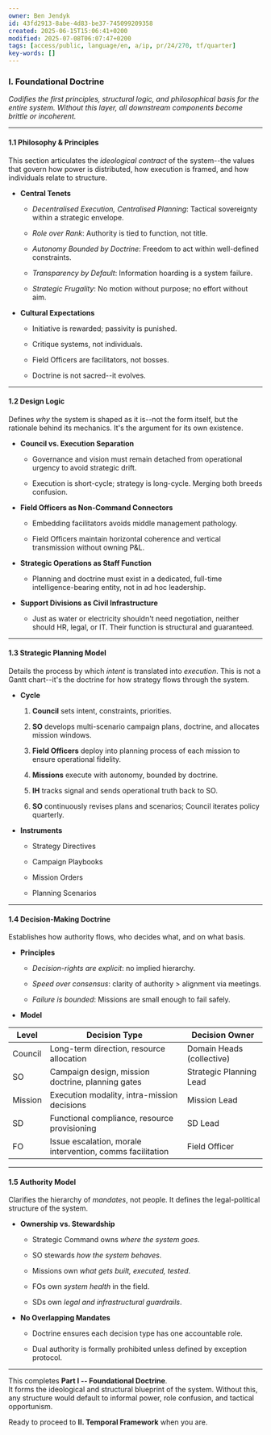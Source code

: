 ```yaml
---
owner: Ben Jendyk
id: 43fd2913-8abe-4d83-be37-745099209358
created: 2025-06-15T15:06:41+0200
modified: 2025-07-08T06:07:47+0200
tags: [access/public, language/en, a/ip, pr/24/270, tf/quarter]
key-words: []
---
```


### I. **Foundational Doctrine**

_Codifies the first principles, structural logic, and philosophical basis for the entire system. Without this layer, all downstream components become brittle or incoherent._

* * *

#### 1.1 **Philosophy & Principles**

This section articulates the _ideological contract_ of the system--the values that govern how power is distributed, how execution is framed, and how individuals relate to structure.

- **Central Tenets**

    - _Decentralised Execution, Centralised Planning_: Tactical sovereignty within a strategic envelope.

    - _Role over Rank_: Authority is tied to function, not title.

    - _Autonomy Bounded by Doctrine_: Freedom to act within well-defined constraints.

    - _Transparency by Default_: Information hoarding is a system failure.

    - _Strategic Frugality_: No motion without purpose; no effort without aim.
- **Cultural Expectations**

    - Initiative is rewarded; passivity is punished.

    - Critique systems, not individuals.

    - Field Officers are facilitators, not bosses.

    - Doctrine is not sacred--it evolves.
* * *

#### 1.2 **Design Logic**

Defines _why_ the system is shaped as it is--not the form itself, but the rationale behind its mechanics. It's the argument for its own existence.

- **Council vs. Execution Separation**

    - Governance and vision must remain detached from operational urgency to avoid strategic drift.

    - Execution is short-cycle; strategy is long-cycle. Merging both breeds confusion.
- **Field Officers as Non-Command Connectors**

    - Embedding facilitators avoids middle management pathology.

    - Field Officers maintain horizontal coherence and vertical transmission without owning P&L.
- **Strategic Operations as Staff Function**

    - Planning and doctrine must exist in a dedicated, full-time intelligence-bearing entity, not in ad hoc leadership.
- **Support Divisions as Civil Infrastructure**

    - Just as water or electricity shouldn't need negotiation, neither should HR, legal, or IT. Their function is structural and guaranteed.
* * *

#### 1.3 **Strategic Planning Model**

Details the process by which _intent_ is translated into _execution_. This is not a Gantt chart--it's the doctrine for how strategy flows through the system.

- **Cycle**

    1. **Council** sets intent, constraints, priorities.

    2. **SO** develops multi-scenario campaign plans, doctrine, and allocates mission windows.

    3. **Field Officers** deploy into planning process of each mission to ensure operational fidelity.

    4. **Missions** execute with autonomy, bounded by doctrine.

    5. **IH** tracks signal and sends operational truth back to SO.

    6. **SO** continuously revises plans and scenarios; Council iterates policy quarterly.
- **Instruments**

    - Strategy Directives

    - Campaign Playbooks

    - Mission Orders

    - Planning Scenarios
* * *

#### 1.4 **Decision-Making Doctrine**

Establishes how authority flows, who decides what, and on what basis.

- **Principles**

    - _Decision-rights are explicit_: no implied hierarchy.

    - _Speed over consensus_: clarity of authority > alignment via meetings.

    - _Failure is bounded_: Missions are small enough to fail safely.
- **Model**

| Level | Decision Type | Decision Owner | 
| ---- | ---- | ----  |
| Council | Long-term direction, resource allocation | Domain Heads (collective) | 
| SO | Campaign design, mission doctrine, planning gates | Strategic Planning Lead | 
| Mission | Execution modality, intra-mission decisions | Mission Lead | 
| SD | Functional compliance, resource provisioning | SD Lead | 
| FO | Issue escalation, morale intervention, comms facilitation | Field Officer | 

* * *

#### 1.5 **Authority Model**

Clarifies the hierarchy of _mandates_, not people. It defines the legal-political structure of the system.

- **Ownership vs. Stewardship**

    - Strategic Command owns _where the system goes_.

    - SO stewards _how the system behaves_.

    - Missions own _what gets built, executed, tested_.

    - FOs own _system health_ in the field.

    - SDs own _legal and infrastructural guardrails_.
- **No Overlapping Mandates**

    - Doctrine ensures each decision type has one accountable role.

    - Dual authority is formally prohibited unless defined by exception protocol.
* * *

This completes **Part I -- Foundational Doctrine**.  
It forms the ideological and structural blueprint of the system. Without this, any structure would default to informal power, role confusion, and tactical opportunism.

Ready to proceed to **II. Temporal Framework** when you are.